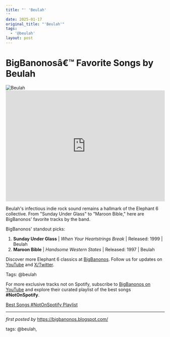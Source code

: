 ```yaml
---
title: "' 'Beulah'
'"
date: 2025-01-17
original_title: "'Beulah'"
tags:
  - '@beulah'
layout: post
---
```

<!-- Title of the Post -->
<h1 >BigBanonosâ€™ Favorite Songs by Beulah</h1> <!-- Featured Image -->
<div > <img src="https://i.scdn.co/image/ab67616d00001e02d82d3e65df5b9c0867bf65ad" alt="Beulah">
</div> <!-- Spotify Embed -->
<div > <iframe src="https://open.spotify.com/embed/playlist/2xjGtSgSBZ4vyXTcmp2dEN?utm_source=generator" width="100%" height="352" frameBorder="0" allowfullscreen="" allow="autoplay; clipboard-write; encrypted-media; fullscreen; picture-in-picture" loading="lazy"></iframe>
</div> <!-- Introductory Text -->
<p >Beulah's infectious indie rock sound remains a hallmark of the Elephant 6 collective. From "Sunday Under Glass" to "Maroon Bible," here are BigBanonos' favorite tracks by the band.</p> <!-- Song Highlights -->
<div > <p>BigBanonos' standout picks:</p> <ol> <li><strong>Sunday Under Glass</strong> | <em>When Your Heartstrings Break</em> | Released: 1999 | Beulah</li> <li><strong>Maroon Bible</strong> | <em>Handsome Western States</em> | Released: 1997 | Beulah</li> </ol>
</div> <!-- Footer Links -->
<div > <p>Discover more Elephant 6 classics at <a href="https://bigbanonos.blogspot.com/" target="_blank">BigBanonos</a>. Follow us for updates on <a href="https://www.youtube.com/@BigBanonos" target="_blank">YouTube</a> and <a href="https://x.com/bigbanonos" target="_blank">X/Twitter</a>.</p>
</div> <!-- Tags -->
<p >Tags: @beulah</p>

<!--Subscribe and Playlist Links-->
<div>
    <p>For more exclusive tracks not on Spotify, subscribe to <a href="https://www.youtube.com/@BigBanonos" target="_blank">BigBanonos on YouTube</a> and explore their curated playlist of the best songs <strong>#NotOnSpotify</strong>.</p>
    <p><a href="https://www.youtube.com/playlist?list=PLtuNtuTatqI0kFahUCbtbfenC_ET5O_tr" target="_blank">Best Songs #NotOnSpotify Playlist<br /></a></p></div>

<hr />

<p><em>first posted by</em> <a href="https://bigbanonos.blogspot.com/" rel="noopener" target="_new">https://bigbanonos.blogspot.com/</a></p>

<p>tags: @beulah,</p>
